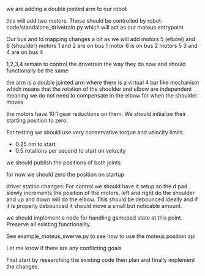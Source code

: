 we are adding a double jointed arm to our robot 

this will add two motors.  These should be controlled by robot-code/standalone_drivetrain.py which will act as our moteus entrypoint 

Our bus and Id mapping changes a bit as we will add motors 5 (elbow) and 6 (shoulder)
motors 1 and 2 are on bus 1
motor 6 is on bus 2 
motors 5 3 and 4 are on bus 4 

1,2,3,4 remain to control the drivetrain the way they do now and should functionally be the same

the arm is a double jointed arm where there is a virtual 4 bar like mechanism which means that the rotation of the shoulder and elbow are independent meaning we do not need to compensate in the elbow for when the shoulder moves

the motors have 10:1 gear reductions on them.  We should initialize their starting position to zero.  

For testing we should use very conservative torque and velocity limits 
- 0.25 nm to start 
- 0.5 rotations per second to start on velocity 

we should publish the positions of both joints 

for now we should zero the position on startup 

driver station changes: 
For control we should have it setup so the d pad slowly increments the position of the motors, left and right do the shoulder and up and down will do the elbow.  This should be debounced ideally and if it is properly debounced it should move a small but noticable amount.

we should implement a node for handling gamepad state at this point.  Preserve all existing functionality.  

See example_moteus_swerve.py to see how to use the moteus position api

Let me know if there are any conflicting goals 

First start by researching the existing code then plan and finally implement the changes.


